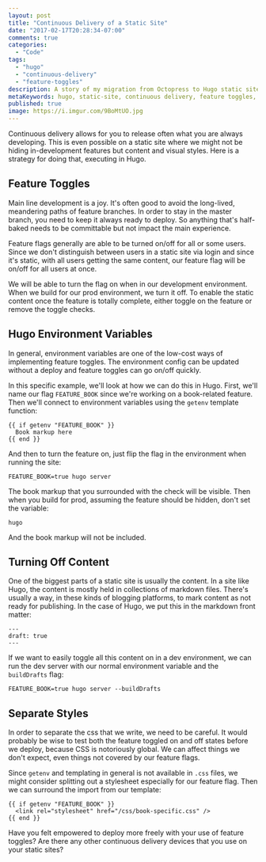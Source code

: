 ```yaml
---
layout: post
title: "Continuous Delivery of a Static Site"
date: "2017-02-17T20:28:34-07:00"
comments: true
categories:
  - "Code"
tags:
  - "hugo"
  - "continuous-delivery"
  - "feature-toggles"
description: A story of my migration from Octopress to Hugo static site generator
metaKeywords: hugo, static-site, continuous delivery, feature toggles, main line development, environment variables
published: true
image: https://i.imgur.com/9BoMtUO.jpg
---
```


Continuous delivery allows for you to release often what you are always developing.  This is even possible on a static site where we might not be hiding in-development features but content and visual styles.  Here is a strategy for doing that, executing in Hugo.

<!--more-->

## Feature Toggles

Main line development is a joy.  It's often good to avoid the long-lived, meandering paths of feature branches.  In order to stay in the master branch, you need to keep it always ready to deploy.  So anything that's half-baked needs to be committable but not impact the main experience. 

Feature flags generally are able to be turned on/off for all or some users.  Since we don't distinguish between users in a static site via login and since it's static, with all users getting the same content, our feature flag will be on/off for all users at once.

We will be able to turn the flag on when in our development environment.  When we build for our prod environment, we turn it off.  To enable the static content once the feature is totally complete, either toggle on the feature or remove the toggle checks.

## Hugo Environment Variables

In general, environment variables are one of the low-cost ways of implementing feature toggles.  The environment config can be updated without a deploy and feature toggles can go on/off quickly.

In this specific example, we'll look at how we can do this in Hugo.  First, we'll name our flag `FEATURE_BOOK` since we're working on a book-related feature.  Then we'll connect to environment variables using the `getenv` template function:

```
{{ if getenv "FEATURE_BOOK" }}
  Book markup here
{{ end }}
```

And then to turn the feature on, just flip the flag in the environment when running the site:

```
FEATURE_BOOK=true hugo server
```

The book markup that you surrounded with the check will be visible.  Then when you build for prod, assuming the feature should be hidden, don't set the variable:

```
hugo
```

And the book markup will not be included.

## Turning Off Content

One of the biggest parts of a static site is usually the content.  In a site like Hugo, the content is mostly held in collections of markdown files.  There's usually a way, in these kinds of blogging platforms, to mark content as not ready for publishing.  In the case of Hugo, we put this in the markdown front matter:

```
---
draft: true
---
```

If we want to easily toggle all this content on in a dev environment, we can run the dev server with our normal environment variable and the `buildDrafts` flag:

```
FEATURE_BOOK=true hugo server --buildDrafts
```

## Separate Styles

In order to separate the css that we write, we need to be careful.  It would probably be wise to test both the feature toggled on and off states before we deploy, because CSS is notoriously global.  We can affect things we don't expect, even things not covered by our feature flags.

Since `getenv` and templating in general is not available in `.css` files, we might consider splitting out a stylesheet especially for our feature flag.  Then we can surround the import from our template:

```
{{ if getenv "FEATURE_BOOK" }}
  <link rel="stylesheet" href="/css/book-specific.css" />
{{ end }}
```

Have you felt empowered to deploy more freely with your use of feature toggles?  Are there any other continuous delivery devices that you use on your static sites?
